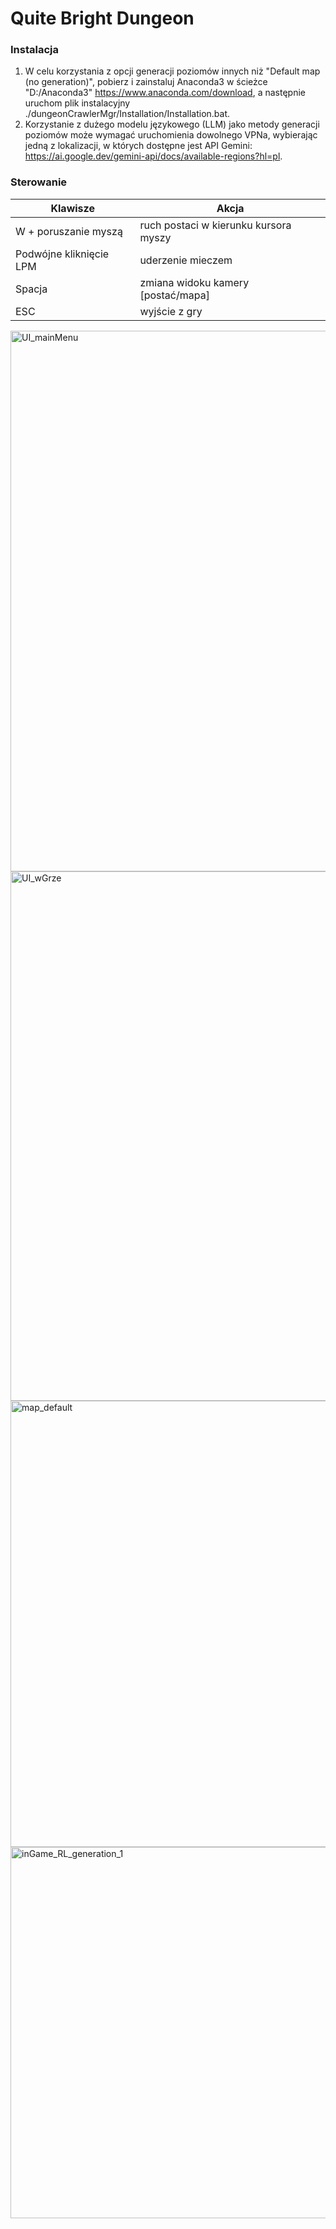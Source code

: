 # Quite Bright Dungeon
### Instalacja
1. W celu korzystania z opcji generacji poziomów innych niż "Default map (no generation)", pobierz i zainstaluj Anaconda3 w ścieżce "D:/Anaconda3" https://www.anaconda.com/download, a następnie uruchom plik instalacyjny ./dungeonCrawlerMgr/Installation/Installation.bat.
2. Korzystanie z dużego modelu językowego (LLM) jako metody generacji poziomów może wymagać uruchomienia dowolnego VPNa, wybierając jedną z lokalizacji, w których dostępne jest API Gemini: https://ai.google.dev/gemini-api/docs/available-regions?hl=pl.

### Sterowanie
|Klawisze               |Akcja                                |
|-----------------------|-------------------------------------|
|W + poruszanie myszą   |ruch postaci w kierunku kursora myszy|
|Podwójne kliknięcie LPM|uderzenie mieczem                    |
|Spacja                 |zmiana widoku kamery [postać/mapa]   |
|ESC                    |wyjście z gry                        |

<img width="1537" height="865" alt="UI_mainMenu" src="https://github.com/user-attachments/assets/768f440b-bf3e-47a3-aed2-71849c656461" />

<img width="1505" height="847" alt="UI_wGrze" src="https://github.com/user-attachments/assets/a8f8d671-fd5c-4a52-aa93-987399611107" />

<img width="712" height="714" alt="map_default" src="https://github.com/user-attachments/assets/d78c97b1-bcea-43ae-a088-0672ef7f9022" />

<img width="593" height="594" alt="inGame_RL_generation_1" src="https://github.com/user-attachments/assets/8d8fd45d-cfb7-4f2a-a635-93238c1fe7e1" />
